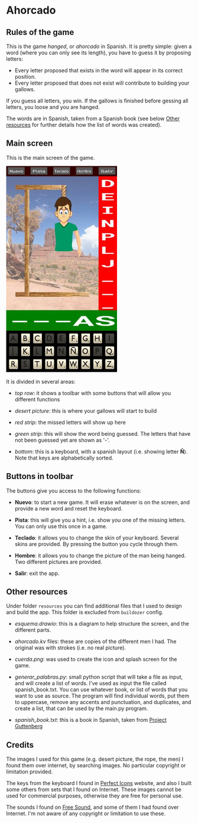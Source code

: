# Ahorcado

## Rules of the game

This is the game _hanged_, or _ahorcado_ in Spanish. It is pretty simple: given a word (where you can only see its length), you have to guess it by proposing letters:

  - Every letter proposed that exists in the word will appear in its correct position.
  - Every letter proposed that does not exist will contribute to building your gallows.

If you guess all letters, you win. If the gallows is finished before gessing all letters, you loose and you are hanged.

The words are in Spanish, taken from a Spanish book (see below [Other resources](#other-resources) for further details how the list of words was created).

## Main screen

This is the main screen of the game.

![screenshot](../img/ahorcado_screen.jpg)

It is divided in several areas:

- _top row_: it shows a toolbar with some buttons that will allow you different functions

- _desert picture_: this is where your gallows will start to build

- _red strip_: the missed letters will show up here

- _green strip_: this will show the word being guessed. The letters that have not been guessed yet are shown as '-'.

- _bottom_: this is a keyboard, with a spanish layout (i.e. showing letter **Ñ**). Note that keys are alphabetically sorted.


## Buttons in toolbar

The buttons give you access to the following functions:

  - **Nuevo**: to start a new game. It will erase whatever is on the screen, and provide a new word and reset the keyboard.

  - **Pista**: this will give you a hint, i.e. show you one of the missing letters. You can only use this once in a game.

  - **Teclado**: it allows you to change the skin of your keyboard. Several skins are provided. By pressing the button you cycle through them.

  - **Hombre**: it allows you to change the picture of the man being hanged. Two different pictures are provided.

  - **Salir**: exit the app.

## Other resources

Under folder `resources` you can find additional files that I used to design and build the app. This folder is excluded from `buildozer` config.

- _esquema.drawio_: this is a diagram to help structure the screen, and the different parts.

- _ahorcado.kv_ files: these are copies of the different men I had. The original was with strokes (i.e. no real picture).

- _cuerda.png_: was used to create the icon and splash screen for the game.

- _generar_palabras.py_: small python script that will take a file as input, and will create a list of words. I've used as input the file called spanish_book.txt. You can use whatever book, or list of words that you want to use as source. The program will find individual words, put them to uppercase, remove any accents and punctuation, and duplicates, and create a list, that can be used by the main.py program.

- _spanish_book.txt_: this is a book in Spanish, taken from [Project Guttenberg](http://www.gutenberg.org/)


## Credits

The images I used for this game (e.g. desert picture, the rope, the men) I found them over internet, by searching images. No particular copyright or limitation provided.

The keys from the keyboard I found in [Perfect Icons](http://www.perfect-icons.com/index.htm) website, and also I built some others from sets that I found on Internet. These images cannot be used for commercial purposes, otherwise they are free for personal use.

The sounds I found on [Free Sound](https://freesound.org/), and some of them I had found over Internet. I'm not aware of any copyright or limitation to use these.
